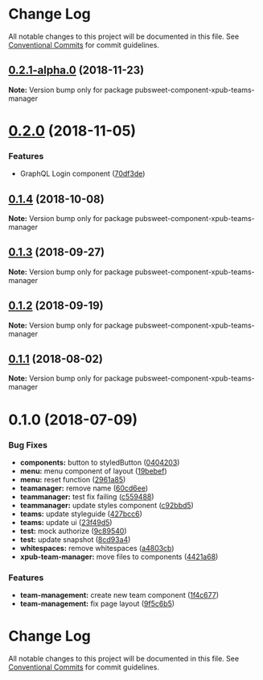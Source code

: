 # Change Log

All notable changes to this project will be documented in this file.
See [Conventional Commits](https://conventionalcommits.org) for commit guidelines.

## [0.2.1-alpha.0](https://gitlab.coko.foundation/pubsweet/pubsweet/compare/pubsweet-component-xpub-teams-manager@0.2.0...pubsweet-component-xpub-teams-manager@0.2.1-alpha.0) (2018-11-23)

**Note:** Version bump only for package pubsweet-component-xpub-teams-manager





<a name="0.2.0"></a>
# [0.2.0](https://gitlab.coko.foundation/pubsweet/pubsweet/compare/pubsweet-component-xpub-teams-manager@0.1.4...pubsweet-component-xpub-teams-manager@0.2.0) (2018-11-05)


### Features

* GraphQL Login component ([70df3de](https://gitlab.coko.foundation/pubsweet/pubsweet/commit/70df3de))




<a name="0.1.4"></a>
## [0.1.4](https://gitlab.coko.foundation/pubsweet/pubsweet/compare/pubsweet-component-xpub-teams-manager@0.1.3...pubsweet-component-xpub-teams-manager@0.1.4) (2018-10-08)




**Note:** Version bump only for package pubsweet-component-xpub-teams-manager

<a name="0.1.3"></a>
## [0.1.3](https://gitlab.coko.foundation/pubsweet/pubsweet/compare/pubsweet-component-xpub-teams-manager@0.1.2...pubsweet-component-xpub-teams-manager@0.1.3) (2018-09-27)




**Note:** Version bump only for package pubsweet-component-xpub-teams-manager

<a name="0.1.2"></a>
## [0.1.2](https://gitlab.coko.foundation/pubsweet/pubsweet/compare/pubsweet-component-xpub-teams-manager@0.1.1...pubsweet-component-xpub-teams-manager@0.1.2) (2018-09-19)




**Note:** Version bump only for package pubsweet-component-xpub-teams-manager

<a name="0.1.1"></a>
## [0.1.1](https://gitlab.coko.foundation/pubsweet/pubsweet/compare/pubsweet-component-xpub-teams-manager@0.1.0...pubsweet-component-xpub-teams-manager@0.1.1) (2018-08-02)




**Note:** Version bump only for package pubsweet-component-xpub-teams-manager

<a name="0.1.0"></a>
# 0.1.0 (2018-07-09)


### Bug Fixes

* **components:** button to styledButton ([0404203](https://gitlab.coko.foundation/pubsweet/pubsweet/commit/0404203))
* **menu:** menu component of layout ([19bebef](https://gitlab.coko.foundation/pubsweet/pubsweet/commit/19bebef))
* **menu:** reset function ([2961a85](https://gitlab.coko.foundation/pubsweet/pubsweet/commit/2961a85))
* **teamanager:** remove name ([60cd6ee](https://gitlab.coko.foundation/pubsweet/pubsweet/commit/60cd6ee))
* **teammanager:** test fix failing ([c559488](https://gitlab.coko.foundation/pubsweet/pubsweet/commit/c559488))
* **teammanager:** update styles component ([c92bbd5](https://gitlab.coko.foundation/pubsweet/pubsweet/commit/c92bbd5))
* **teams:** update styleguide ([427bcc6](https://gitlab.coko.foundation/pubsweet/pubsweet/commit/427bcc6))
* **teams:** update ui ([23f49d5](https://gitlab.coko.foundation/pubsweet/pubsweet/commit/23f49d5))
* **test:** mock authorize ([9c89540](https://gitlab.coko.foundation/pubsweet/pubsweet/commit/9c89540))
* **test:** update snapshot ([8cd93a4](https://gitlab.coko.foundation/pubsweet/pubsweet/commit/8cd93a4))
* **whitespaces:** remove whitespaces ([a4803cb](https://gitlab.coko.foundation/pubsweet/pubsweet/commit/a4803cb))
* **xpub-team-manager:** move files to components ([4421a68](https://gitlab.coko.foundation/pubsweet/pubsweet/commit/4421a68))


### Features

* **team-management:** create new team component ([1f4c677](https://gitlab.coko.foundation/pubsweet/pubsweet/commit/1f4c677))
* **team-management:** fix page layout ([9f5c6b5](https://gitlab.coko.foundation/pubsweet/pubsweet/commit/9f5c6b5))




# Change Log

All notable changes to this project will be documented in this file.
See [Conventional Commits](https://conventionalcommits.org) for commit guidelines.
